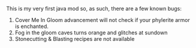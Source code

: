 This is my very first java mod so, as such, there are a few known bugs:

1. Cover Me In Gloom advancement will not check if your phylerite armor is enchanted.
2. Fog in the gloom caves turns orange and glitches at sundown
3. Stonecutting & Blasting recipes are not available
